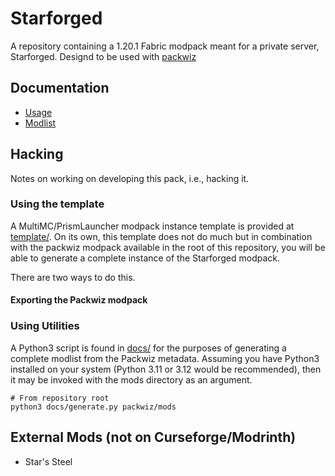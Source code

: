 # Starforged

A repository containing a 1.20.1 Fabric modpack meant for a private server,
Starforged. Designd to be used with
[packwiz](https://github.com/packwiz/packwiz)

## Documentation

- [Usage](/docs/usage)
- [Modlist](/docs/modlist)

## Hacking

Notes on working on developing this pack, i.e., hacking it.

### Using the template

A MultiMC/PrismLauncher modpack instance template is provided at
[template/](/template). On its own, this template does not do much but in
combination with the packwiz modpack available in the root of this repository,
you will be able to generate a complete instance of the Starforged modpack.

There are two ways to do this.

#### Exporting the Packwiz modpack

### Using Utilities

A Python3 script is found in [docs/](/docs/) for the purposes of generating a
complete modlist from the Packwiz metadata. Assuming you have Python3 installed
on your system (Python 3.11 or 3.12 would be recommended), then it may be
invoked with the mods directory as an argument.

```python3
# From repository root
python3 docs/generate.py packwiz/mods
```

## External Mods (not on Curseforge/Modrinth)

- Star's Steel
